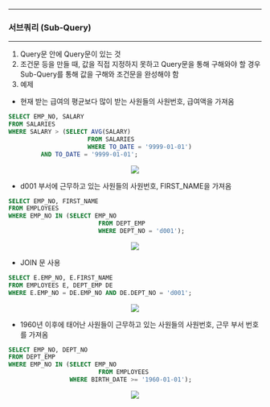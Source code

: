 -----
### 서브쿼리 (Sub-Query)
-----
1. Query문 안에 Query문이 있는 것
2. 조건문 등을 만들 때, 값을 직접 지정하지 못하고 Query문을 통해 구해와야 할 경우 Sub-Query를 통해 값을 구해와 조건문을 완성해야 함
3. 예제
  - 현재 받는 급여의 평균보다 많이 받는 사원들의 사원번호, 급여액을 가져옴
```sql
SELECT EMP_NO, SALARY
FROM SALARIES 
WHERE SALARY > (SELECT AVG(SALARY)
			          FROM SALARIES
			          WHERE TO_DATE = '9999-01-01')
	     AND TO_DATE = '9999-01-01';
```
<div align="center">
<img src="https://github.com/sooyounghan/HTTP/assets/34672301/3e7fcff7-8f47-48fb-be62-5fb02de019e7">
</div>

  - d001 부서에 근무하고 있는 사원들의 사원번호, FIRST_NAME을 가져옴
```sql
SELECT EMP_NO, FIRST_NAME
FROM EMPLOYEES
WHERE EMP_NO IN (SELECT EMP_NO
				         FROM DEPT_EMP
				         WHERE DEPT_NO = 'd001');
```
<div align="center">
<img src="https://github.com/sooyounghan/HTTP/assets/34672301/24354645-8673-4a24-87eb-34ac933135ab">
</div>

   + JOIN 문 사용
```sql
SELECT E.EMP_NO, E.FIRST_NAME
FROM EMPLOYEES E, DEPT_EMP DE
WHERE E.EMP_NO = DE.EMP_NO AND DE.DEPT_NO = 'd001';
```
<div align="center">
<img src="https://github.com/sooyounghan/HTTP/assets/34672301/05713d54-cc77-4bd4-afbc-db44489fa7c6">
</div>

  - 1960년 이후에 태어난 사원들이 근무하고 있는 사원들의 사원번호, 근무 부서 번호를 가져옴
```sql
SELECT EMP_NO, DEPT_NO
FROM DEPT_EMP
WHERE EMP_NO IN (SELECT EMP_NO
         				 FROM EMPLOYEES
                 WHERE BIRTH_DATE >= '1960-01-01');
```
<div align="center">
<img src="https://github.com/sooyounghan/HTTP/assets/34672301/f11e71d9-fc1a-4a49-a933-b2ffc430217a">
</div>
